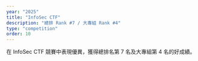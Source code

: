 ```yaml
---
year: "2025"
title: "InfoSec CTF"
description: "總排 Rank #7 / 大專組 Rank #4"
type: "competition"
order: 10
---
```


在 InfoSec CTF 競賽中表現優異，獲得總排名第 7 名及大專組第 4 名的好成績。
